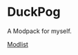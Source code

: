 # DuckPog
A Modpack for myself.

[Modlist](https://docs.google.com/spreadsheets/d/1e6rGXiG4jkO6euXeMRfApIdRgPHmUJd3yfJDJSASnjk/edit?usp=sharing)
